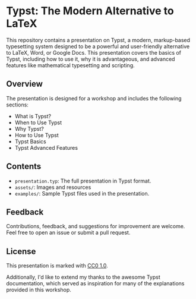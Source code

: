 # Typst: The Modern Alternative to LaTeX

This repository contains a presentation on Typst, a modern, markup-based typesetting system designed to be a powerful and user-friendly alternative to LaTeX, Word, or Google Docs.
This presentation covers the basics of Typst, including how to use it, why it is advantageous, and advanced features like mathematical typesetting and scripting.

## Overview

The presentation is designed for a workshop and includes the following sections:

- What is Typst?
- When to Use Typst
- Why Typst?
- How to Use Typst
- Typst Basics
- Typst Advanced Features

## Contents

- `presentation.typ`: The full presentation in Typst format.
- `assets/`: Images and resources
- `examples/`: Sample Typst files used in the presentation.

## Feedback

Contributions, feedback, and suggestions for improvement are welcome.
Feel free to open an issue or submit a pull request.

## License

This presentation is marked with [CC0 1.0](https://creativecommons.org/publicdomain/zero/1.0/?ref=chooser-v1).

Additionally, I'd like to extend my thanks to the awesome Typst documentation, which served as inspiration for many of the explanations provided in this workshop.
